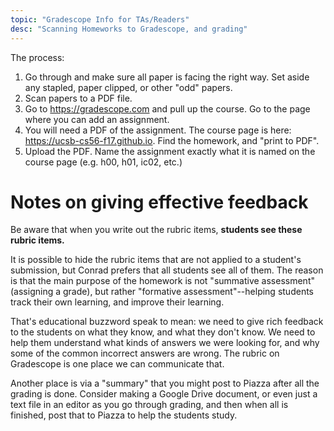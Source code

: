 ```yaml
---
topic: "Gradescope Info for TAs/Readers"
desc: "Scanning Homeworks to Gradescope, and grading"
---
```


The process:

1. Go through and make sure all paper is facing the right way.  Set aside any stapled, paper clipped, or other "odd" papers.
2. Scan papers to a PDF file.
3. Go to <https://gradescope.com> and pull up the course.  Go to the page where you can add an assignment.
4. You will need a PDF of the assignment.  The course page is here: <https://ucsb-cs56-f17.github.io>.  Find the homework, and "print to PDF".
5. Upload the PDF.  Name the assignment exactly what it is named on the course page (e.g. h00, h01, ic02, etc.)

# Notes on giving effective feedback

Be aware that when you write out the rubric items, <b>students see these rubric items.</b>

It is possible to hide the rubric items that are not applied to a student's submission, but Conrad prefers that all students see all of them.  The reason is that the main purpose of the homework is not "summative assessment" (assigning a grade), but rather "formative assessment"--helping students track their own learning, and improve their learning.

That's educational buzzword speak to mean: we need to give rich feedback to the students on what they know, and what they don't know.  We need to help them understand what kinds of answers we were looking for, and why some of the common incorrect answers are wrong.   The rubric on Gradescope is one place we can communicate that.

Another place is via a "summary" that you might post to Piazza after all the grading is done.  Consider making a Google Drive document, or even just a text file in an editor as you go through grading, and then when all is finished, post that to Piazza to help the students study.
